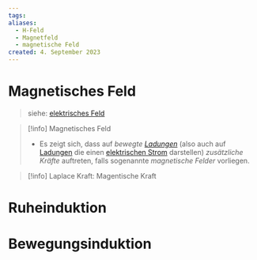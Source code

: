 ```yaml
---
tags: 
aliases:
  - H-Feld
  - Magnetfeld
  - magnetische Feld
created: 4. September 2023
---
```


# Magnetisches Feld

> siehe: [elektrisches Feld](elektrisches%20Feld.md) 

> [!info] Magnetisches Feld
> - Es zeigt sich, dass auf *bewegte [Ladungen](elektrische%20Ladung.md)* (also auch auf [Ladungen](elektrische%20Ladung.md) die einen [elektrischen Strom](elektrischer%20Strom.md) darstellen) *zusätzliche Kräfte* auftreten, falls sogenannte *magnetische Felder* vorliegen.

> [!info] Laplace Kraft: Magentische Kraft
> 

# Ruheinduktion

# Bewegungsinduktion